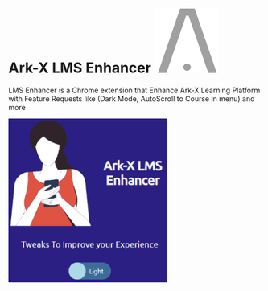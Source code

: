 # Ark-X LMS Enhancer ![image](https://raw.githubusercontent.com/shadowofleaf96/Ark-X-LMS-Enhancer/23e0a1835ea67fcf66cf51eeb0db2dd784aa6cae/images/icon128.png)
LMS Enhancer is a Chrome extension that Enhance Ark-X Learning Platform with Feature Requests like (Dark Mode, AutoScroll to Course in menu) and more

<img width="316" alt="Extension Showcase" src="https://github.com/shadowofleaf96/Ark-X-LMS-Enhancer/blob/dev/Extension%20showcase.png?raw=true">
